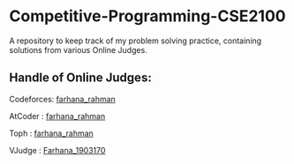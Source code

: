 # Competitive-Programming-CSE2100
A repository to keep track of my problem solving practice, containing solutions from various Online Judges.
## Handle of Online Judges:
Codeforces: [farhana_rahman](https://codeforces.com/profile/farhana_rahman)

AtCoder   : [farhana_rahman](https://atcoder.jp/users/farhana_rahman)

Toph      : [farhana_rahman](https://toph.co/u/farhana_rahman)

VJudge    : [Farhana_1903170](https://vjudge.net/user/Farhana_1903170)
